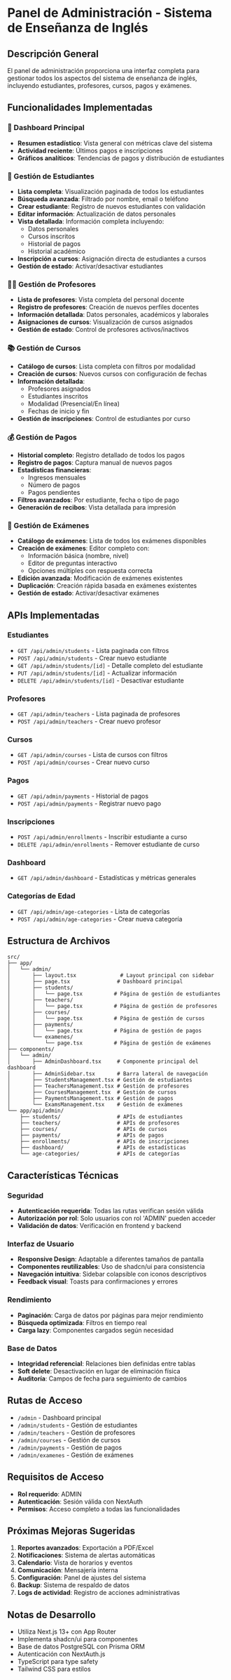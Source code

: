 # Panel de Administración - Sistema de Enseñanza de Inglés

## Descripción General

El panel de administración proporciona una interfaz completa para gestionar todos los aspectos del sistema de enseñanza de inglés, incluyendo estudiantes, profesores, cursos, pagos y exámenes.

## Funcionalidades Implementadas

### 🎯 Dashboard Principal
- **Resumen estadístico**: Vista general con métricas clave del sistema
- **Actividad reciente**: Últimos pagos e inscripciones
- **Gráficos analíticos**: Tendencias de pagos y distribución de estudiantes

### 👥 Gestión de Estudiantes
- **Lista completa**: Visualización paginada de todos los estudiantes
- **Búsqueda avanzada**: Filtrado por nombre, email o teléfono
- **Crear estudiante**: Registro de nuevos estudiantes con validación
- **Editar información**: Actualización de datos personales
- **Vista detallada**: Información completa incluyendo:
  - Datos personales
  - Cursos inscritos
  - Historial de pagos
  - Historial académico
- **Inscripción a cursos**: Asignación directa de estudiantes a cursos
- **Gestión de estado**: Activar/desactivar estudiantes

### 👨‍🏫 Gestión de Profesores
- **Lista de profesores**: Vista completa del personal docente
- **Registro de profesores**: Creación de nuevos perfiles docentes
- **Información detallada**: Datos personales, académicos y laborales
- **Asignaciones de cursos**: Visualización de cursos asignados
- **Gestión de estado**: Control de profesores activos/inactivos

### 📚 Gestión de Cursos
- **Catálogo de cursos**: Lista completa con filtros por modalidad
- **Creación de cursos**: Nuevos cursos con configuración de fechas
- **Información detallada**: 
  - Profesores asignados
  - Estudiantes inscritos
  - Modalidad (Presencial/En línea)
  - Fechas de inicio y fin
- **Gestión de inscripciones**: Control de estudiantes por curso

### 💰 Gestión de Pagos
- **Historial completo**: Registro detallado de todos los pagos
- **Registro de pagos**: Captura manual de nuevos pagos
- **Estadísticas financieras**: 
  - Ingresos mensuales
  - Número de pagos
  - Pagos pendientes
- **Filtros avanzados**: Por estudiante, fecha o tipo de pago
- **Generación de recibos**: Vista detallada para impresión

### 📝 Gestión de Exámenes
- **Catálogo de exámenes**: Lista de todos los exámenes disponibles
- **Creación de exámenes**: Editor completo con:
  - Información básica (nombre, nivel)
  - Editor de preguntas interactivo
  - Opciones múltiples con respuesta correcta
- **Edición avanzada**: Modificación de exámenes existentes
- **Duplicación**: Creación rápida basada en exámenes existentes
- **Gestión de estado**: Activar/desactivar exámenes

## APIs Implementadas

### Estudiantes
- `GET /api/admin/students` - Lista paginada con filtros
- `POST /api/admin/students` - Crear nuevo estudiante
- `GET /api/admin/students/[id]` - Detalle completo del estudiante
- `PUT /api/admin/students/[id]` - Actualizar información
- `DELETE /api/admin/students/[id]` - Desactivar estudiante

### Profesores
- `GET /api/admin/teachers` - Lista paginada de profesores
- `POST /api/admin/teachers` - Crear nuevo profesor

### Cursos
- `GET /api/admin/courses` - Lista de cursos con filtros
- `POST /api/admin/courses` - Crear nuevo curso

### Pagos
- `GET /api/admin/payments` - Historial de pagos
- `POST /api/admin/payments` - Registrar nuevo pago

### Inscripciones
- `POST /api/admin/enrollments` - Inscribir estudiante a curso
- `DELETE /api/admin/enrollments` - Remover estudiante de curso

### Dashboard
- `GET /api/admin/dashboard` - Estadísticas y métricas generales

### Categorías de Edad
- `GET /api/admin/age-categories` - Lista de categorías
- `POST /api/admin/age-categories` - Crear nueva categoría

## Estructura de Archivos

```
src/
├── app/
│   └── admin/
│       ├── layout.tsx              # Layout principal con sidebar
│       ├── page.tsx               # Dashboard principal
│       ├── students/
│       │   └── page.tsx          # Página de gestión de estudiantes
│       ├── teachers/
│       │   └── page.tsx          # Página de gestión de profesores
│       ├── courses/
│       │   └── page.tsx          # Página de gestión de cursos
│       ├── payments/
│       │   └── page.tsx          # Página de gestión de pagos
│       └── examenes/
│           └── page.tsx          # Página de gestión de exámenes
├── components/
│   └── admin/
│       ├── AdminDashboard.tsx     # Componente principal del dashboard
│       ├── AdminSidebar.tsx       # Barra lateral de navegación
│       ├── StudentsManagement.tsx # Gestión de estudiantes
│       ├── TeachersManagement.tsx # Gestión de profesores
│       ├── CoursesManagement.tsx  # Gestión de cursos
│       ├── PaymentsManagement.tsx # Gestión de pagos
│       └── ExamsManagement.tsx    # Gestión de exámenes
└── app/api/admin/
    ├── students/                  # APIs de estudiantes
    ├── teachers/                  # APIs de profesores
    ├── courses/                   # APIs de cursos
    ├── payments/                  # APIs de pagos
    ├── enrollments/               # APIs de inscripciones
    ├── dashboard/                 # APIs de estadísticas
    └── age-categories/            # APIs de categorías
```

## Características Técnicas

### Seguridad
- **Autenticación requerida**: Todas las rutas verifican sesión válida
- **Autorización por rol**: Solo usuarios con rol 'ADMIN' pueden acceder
- **Validación de datos**: Verificación en frontend y backend

### Interfaz de Usuario
- **Responsive Design**: Adaptable a diferentes tamaños de pantalla
- **Componentes reutilizables**: Uso de shadcn/ui para consistencia
- **Navegación intuitiva**: Sidebar colapsible con iconos descriptivos
- **Feedback visual**: Toasts para confirmaciones y errores

### Rendimiento
- **Paginación**: Carga de datos por páginas para mejor rendimiento
- **Búsqueda optimizada**: Filtros en tiempo real
- **Carga lazy**: Componentes cargados según necesidad

### Base de Datos
- **Integridad referencial**: Relaciones bien definidas entre tablas
- **Soft delete**: Desactivación en lugar de eliminación física
- **Auditoría**: Campos de fecha para seguimiento de cambios

## Rutas de Acceso

- `/admin` - Dashboard principal
- `/admin/students` - Gestión de estudiantes
- `/admin/teachers` - Gestión de profesores
- `/admin/courses` - Gestión de cursos
- `/admin/payments` - Gestión de pagos
- `/admin/examenes` - Gestión de exámenes

## Requisitos de Acceso

- **Rol requerido**: ADMIN
- **Autenticación**: Sesión válida con NextAuth
- **Permisos**: Acceso completo a todas las funcionalidades

## Próximas Mejoras Sugeridas

1. **Reportes avanzados**: Exportación a PDF/Excel
2. **Notificaciones**: Sistema de alertas automáticas
3. **Calendario**: Vista de horarios y eventos
4. **Comunicación**: Mensajería interna
5. **Configuración**: Panel de ajustes del sistema
6. **Backup**: Sistema de respaldo de datos
7. **Logs de actividad**: Registro de acciones administrativas

## Notas de Desarrollo

- Utiliza Next.js 13+ con App Router
- Implementa shadcn/ui para componentes
- Base de datos PostgreSQL con Prisma ORM
- Autenticación con NextAuth.js
- TypeScript para type safety
- Tailwind CSS para estilos
